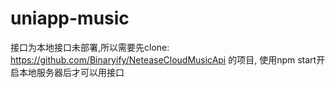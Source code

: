 # uniapp-music

接口为本地接口未部署,所以需要先clone: https://github.com/Binaryify/NeteaseCloudMusicApi 的项目, 使用npm start开启本地服务器后才可以用接口
